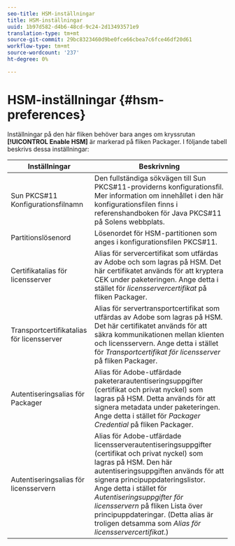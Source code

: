 ```yaml
---
seo-title: HSM-inställningar
title: HSM-inställningar
uuid: 1b97d582-d4b6-48cd-9c24-2d13493571e9
translation-type: tm+mt
source-git-commit: 29bc8323460d9be0fce66cbea7c6fce46df20d61
workflow-type: tm+mt
source-wordcount: '237'
ht-degree: 0%

---
```



# HSM-inställningar {#hsm-preferences}

Inställningar på den här fliken behöver bara anges om kryssrutan **[!UICONTROL Enable HSM]** är markerad på fliken Packager. I följande tabell beskrivs dessa inställningar:

| Inställningar | Beskrivning |
|---|---|
| Sun PKCS#11 Konfigurationsfilnamn | Den fullständiga sökvägen till Sun PKCS#11-providerns konfigurationsfil. Mer information om innehållet i den här konfigurationsfilen finns i referenshandboken för Java PKCS#11 på Solens webbplats. |
| Partitionslösenord | Lösenordet för HSM-partitionen som anges i konfigurationsfilen PKCS#11. |
| Certifikatalias för licensserver | Alias för servercertifikat som utfärdas av Adobe och som lagras på HSM. Det här certifikatet används för att kryptera CEK under paketeringen. Ange detta i stället för *licensservercertifikat* på fliken Packager. |
| Transportcertifikatalias för licensserver | Alias för servertransportcertifikat som utfärdas av Adobe som lagras på HSM. Det här certifikatet används för att säkra kommunikationen mellan klienten och licensservern. Ange detta i stället för *Transportcertifikat för licensserver* på fliken Packager. |
| Autentiseringsalias för Packager | Alias för Adobe-utfärdade paketerarautentiseringsuppgifter (certifikat och privat nyckel) som lagras på HSM. Detta används för att signera metadata under paketeringen. Ange detta i stället för *Packager Credential* på fliken Packager. |
| Autentiseringsalias för licensservern | Alias för Adobe-utfärdade licensserverautentiseringsuppgifter (certifikat och privat nyckel) som lagras på HSM. Den här autentiseringsuppgiften används för att signera principuppdateringslistor. Ange detta i stället för *Autentiseringsuppgifter för licensservern* på fliken Lista över principuppdateringar. (Detta alias är troligen detsamma som *Alias för licensservercertifikat*.) |

